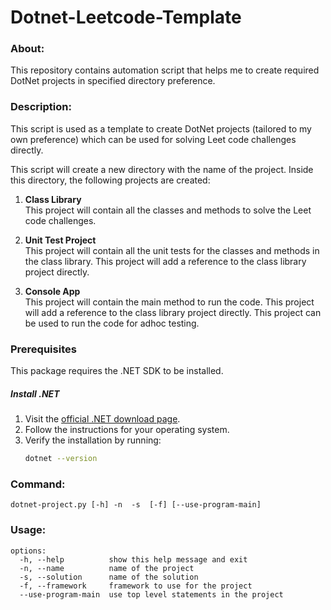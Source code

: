 # Dotnet-Leetcode-Template

### About:
This repository contains automation script that helps me to create required DotNet projects in specified directory preference.

### Description:
This script is used as a template to create DotNet projects (tailored to my own preference) which can be used for solving Leet code challenges directly.

This script will create a new directory with the name of the project. Inside this directory, the following projects are created:
1. **Class Library** </br>
    This project will contain all the classes and methods to solve the Leet code challenges.

2. **Unit Test Project** </br>
    This project will contain all the unit tests for the classes and methods in the class library. This project will add a reference to the class library project directly.

3. **Console App** </br>
    This project will contain the main method to run the code. This project will add a reference to the class library project directly. This project can be used to run the code for adhoc testing.

### Prerequisites

This package requires the .NET SDK to be installed.

##### Install .NET
1. Visit the [official .NET download page](https://dotnet.microsoft.com/download).
2. Follow the instructions for your operating system.
3. Verify the installation by running:
   ```bash
   dotnet --version
   ```

### Command:

```
dotnet-project.py [-h] -n  -s  [-f] [--use-program-main]
```

### Usage: 

```
options:
  -h, --help          show this help message and exit
  -n, --name          name of the project
  -s, --solution      name of the solution
  -f, --framework     framework to use for the project
  --use-program-main  use top level statements in the project
```

